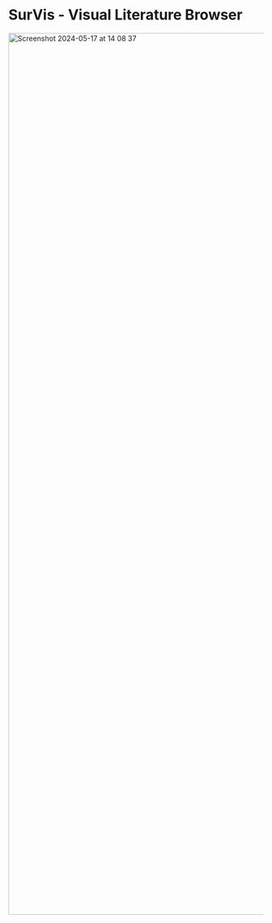 # SurVis - Visual Literature Browser
<img width="1741" alt="Screenshot 2024-05-17 at 14 08 37" src="https://github.com/SihanLiu2000/survis/assets/170105924/c4f7fc04-0260-4a9d-a3f4-3c9f0c05e8a2">
